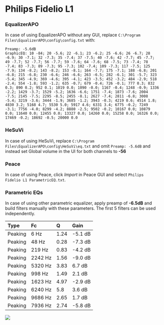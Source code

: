# Philips Fidelio L1

### EqualizerAPO
In case of using EqualizerAPO without any GUI, replace `C:\Program Files\EqualizerAPO\config\config.txt`
with:
```
Preamp: -5.6dB
GraphicEQ: 10 -84; 20 -5.6; 22 -6.1; 23 -6.2; 25 -6.6; 26 -6.7; 28 -6.9; 30 -7.1; 32 -7.3; 35 -7.4; 37 -7.5; 40 -7.6; 42 -7.7; 45 -7.7; 49 -7.7; 52 -7.7; 56 -7.7; 59 -7.6; 64 -7.6; 68 -7.5; 73 -7.4; 78 -7.4; 83 -7.3; 89 -7.3; 95 -7.3; 102 -7.4; 109 -7.3; 117 -7.5; 125 -7.9; 134 -8.2; 143 -8.2; 153 -8.1; 164 -7.7; 175 -7.1; 188 -6.8; 201 -6.8; 215 -6.8; 230 -6.6; 246 -6.6; 263 -6.5; 282 -6.1; 301 -5.7; 323 -5.4; 345 -4.9; 369 -4.6; 395 -4.1; 423 -3.5; 452 -3.2; 484 -2.9; 518 -2.4; 554 -1.8; 593 -1.2; 635 -0.7; 679 -0.4; 726 -0.1; 777 0.3; 832 0.3; 890 0.2; 952 0.1; 1019 0.0; 1090 -0.0; 1167 -0.4; 1248 -0.9; 1336 -2.2; 1429 -3.7; 1529 -5.2; 1636 -6.6; 1751 -7.4; 1873 -7.6; 2004 -7.5; 2145 -7.5; 2295 -8.5; 2455 -8.1; 2627 -7.4; 2811 -6.8; 3008 -5.4; 3219 -3.6; 3444 -1.9; 3685 -1.2; 3943 -0.3; 4219 0.6; 4514 1.8; 4830 3.2; 5168 4.7; 5530 5.0; 5917 4.6; 6331 3.4; 6775 -0.2; 7249 -3.1; 7756 -4.0; 8299 -4.2; 8880 -2.5; 9502 -0.2; 10167 0.0; 10879 0.0; 11640 0.0; 12455 0.0; 13327 0.0; 14260 0.0; 15258 0.0; 16326 0.0; 17469 -0.2; 18692 -0.5; 20000 0.0
```

### HeSuVi
In case of using HeSuVi, replace `C:\Program Files\EqualizerAPO\config\HeSuVi\eq.txt` and omit `Preamp:
-5.6dB` and instead set Global volume in the UI for both channels to **-56**

### Peace
In case of using Peace, click *Import* in Peace GUI and select `Philips Fidelio L1 ParametricEQ.txt`.

### Parametric EQs
In case of using other parametric equalizer, apply preamp of **-6.5dB** and build filters manually with
these parameters. The first 5 filters can be used independently.

| Type    | Fc      |    Q | Gain    |
|:--------|:--------|:-----|:--------|
| Peaking | 6 Hz    | 1.24 | -5.1 dB |
| Peaking | 48 Hz   | 0.28 | -7.3 dB |
| Peaking | 219 Hz  | 0.83 | -4.2 dB |
| Peaking | 2242 Hz | 1.56 | -9.0 dB |
| Peaking | 5320 Hz | 3.83 | 6.7 dB  |
| Peaking | 998 Hz  | 1.49 | 2.1 dB  |
| Peaking | 1623 Hz | 4.97 | -2.9 dB |
| Peaking | 6240 Hz | 5.8  | 3.6 dB  |
| Peaking | 9686 Hz | 2.65 | 1.7 dB  |
| Peaking | 7936 Hz | 2.74 | -5.8 dB |

![](https://raw.githubusercontent.com/jaakkopasanen/AutoEq/master/results/innerfidelity/sbaf-serious/Philips%20Fidelio%20L1/Philips%20Fidelio%20L1.png)